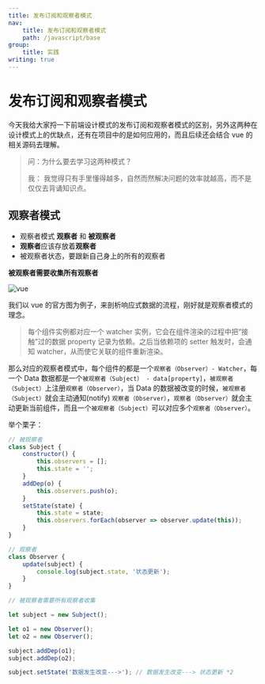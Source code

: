 ```yaml
---
title: 发布订阅和观察者模式
nav:
    title: 发布订阅和观察者模式
    path: /javascript/base
group:
    title: 实践
writing: true
---
```


# 发布订阅和观察者模式

今天我给大家捋一下前端设计模式的发布订阅和观察者模式的区别，另外这两种在设计模式上的优缺点，还有在项目中的是如何应用的，而且后续还会结合 vue 的相关源码去理解。

> 问：为什么要去学习这两种模式？
>
> 我： 我觉得只有手里懂得越多，自然而然解决问题的效率就越高，而不是仅仅去背诵知识点。

## 观察者模式

-   观察者模式 **观察者** 和 **被观察者**
-   **观察者**应该存放着**观察者**
-   被观察者状态，要跟新自己身上的所有的观察者

**被观察者需要收集所有观察者**

![vue](https://cn.vuejs.org/images/data.png)

我们以 vue 的官方图为例子，来剖析响应式数据的流程，刚好就是观察者模式的理念。

> 每个组件实例都对应一个 watcher 实例，它会在组件渲染的过程中把“接触”过的数据 property 记录为依赖。之后当依赖项的 setter 触发时，会通知 watcher，从而使它关联的组件重新渲染。

那么对应的观察者模式中，每个组件的都是一个`观察者（Observer）- Watcher`，每一个 Data 数据都是一个`被观察者（Subject） - data[property]`，`被观察者（Subject）`上注册`观察者（Observer）`，当 Data 的数据被改变的时候，`被观察者（Subject）`就会主动通知(notify) `观察者（Observer）`，`观察者（Observer）`就会主动更新当前组件，而且一个`被观察者（Subject）`可以对应多个`观察者（Observer）`。

举个栗子：

```js
// 被观察者
class Subject {
    constructor() {
        this.observers = [];
        this.state = '';
    }
    addDep(o) {
        this.observers.push(o);
    }
    setState(state) {
        this.state = state;
        this.observers.forEach(observer => observer.update(this));
    }
}

// 观察者
class Observer {
    update(subject) {
        console.log(subject.state, '状态更新');
    }
}

// 被观察者需要所有观察者收集

let subject = new Subject();

let o1 = new Observer();
let o2 = new Observer();

subject.addDep(o1);
subject.addDep(o2);

subject.setState('数据发生改变--->'); // 数据发生改变---> 状态更新 *2
```

